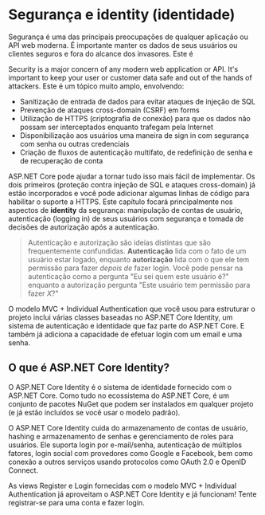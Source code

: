 # Segurança e identity (identidade)

Segurança é uma das principais preocupações de qualquer aplicação ou API web moderna. É importante manter os dados de seus usuários ou clientes seguros e fora do alcance dos invasores. Este é

Security is a major concern of any modern web application or API. It's important to keep your user or customer data safe and out of the hands of attackers. Este é um tópico muito amplo, envolvendo:

* Sanitização de entrada de dados para evitar ataques de injeção de SQL
* Prevenção de ataques cross-domain (CSRF) em forms
* Utilização de HTTPS (criptografia de conexão) para que os dados não possam ser interceptados enquanto trafegam pela Internet
* Disponibilização aos usuários uma maneira de sign in com segurança com senha ou outras credenciais
* Criação de fluxos de autenticação multifato, de redefinição de senha e de recuperação de conta

ASP.NET Core pode ajudar a tornar tudo isso mais fácil de implementar. Os dois primeiros (proteção contra injeção de SQL e ataques cross-domain) já estão incorporados e você pode adicionar algumas linhas de código para habilitar o suporte a HTTPS. Este capítulo focará principalmente nos aspectos de **identity** da segurança: manipulação de contas de usuário, autenticação (logging in) de seus usuários com segurança e tomada de decisões de autorização após a autenticação.

> Autenticação e autorização são ideias distintas que são frequentemente confundidas. **Autenticação** lida com o fato de um usuário estar logado, enquanto **autorização** lida com o que ele tem permissão para fazer *depois de* fazer login. Você pode pensar na autenticação como a pergunta "Eu sei quem este usuário é?" enquanto a autorização pergunta "Este usuário tem permissão para fazer *X*?"

O modelo MVC + Individual Authentication que você usou para estruturar o projeto inclui várias classes baseadas no ASP.NET Core Identity, um sistema de autenticação e identidade que faz parte do ASP.NET Core. E também já adiciona a capacidade de efetuar login com um email e uma senha.

## O que é ASP.NET Core Identity?

O ASP.NET Core Identity é o sistema de identidade fornecido com o ASP.NET Core. Como tudo no ecossistema do ASP.NET Core, é um conjunto de pacotes NuGet que podem ser instalados em qualquer projeto (e já estão incluídos se você usar o modelo padrão).

O ASP.NET Core Identity cuida do armazenamento de contas de usuário, hashing e armazenamento de senhas e gerenciamento de roles para usuários. Ele suporta login por e-mail/senha, autenticação de múltiplos fatores, login social com provedores como Google e Facebook, bem como conexão a outros serviços usando protocolos como OAuth 2.0 e OpenID Connect.

As views Register e Login fornecidas com o modelo MVC + Individual Authentication já aproveitam o ASP.NET Core Identity e já funcionam! Tente registrar-se para uma conta e fazer login.

